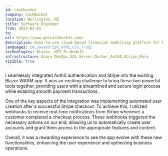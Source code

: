 ```yaml
---
id: cashbucket
company: CashBucket
location: Wellington, NZ
title: Software Engineer
from: 2023-03-01
to:
url: https://www.getcashbucket.com/
description: Easy-to-use cloud-based financial modelling platform for business owners and financial managers.
languages: C#,Javascript,HTML,CSS,T-SQL
technologies: Blazor,.NET 5+,NodeJS
infrastructure: Azure DevOps,SQL Server,Docker,Auth0,Stripe,Xero
visible: true
---
```


<p>
I seamlessly integrated Auth0 authentication and Stripe into the existing Blazor WASM app. It was an exciting challenge to bring these two powerful tools together, providing users with a streamlined and secure login process while enabling smooth payment transactions.
</p>
<p>
One of the key aspects of the integration was implementing automated user creation after a successful Stripe checkout. To achieve this, I utilized webhooks to receive real-time notifications from Stripe whenever a customer completed a checkout process. These webhooks triggered the necessary actions on our end, allowing us to automatically create user accounts and grant them access to the appropriate features and content.
</p>
<p>
Overall, it was a rewarding experience to see the app evolve with these new functionalities, enhancing the user experience and optimizing business operations.
</p>
